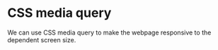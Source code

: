 # CSS media query
 
 We can use CSS media query to make the webpage responsive to the dependent screen size.
